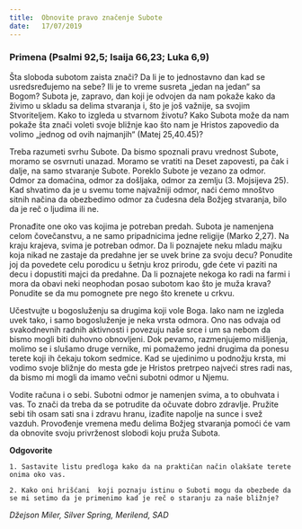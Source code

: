```yaml
---
title:  Obnovite pravo značenje Subote
date:   17/07/2019
---
```


### Primena (Psalmi 92,5; Isaija 66,23; Luka 6,9)

Šta sloboda subotom zaista znači? Da li je to jednostavno dan kad se usredsređujemo na sebe? Ili je to vreme susreta „jedan na jedan“ sa Bogom? Subota je, zapravo, dan koji je odvojen da nam pokaže kako da živimo u skladu sa delima stvaranja i, što je još važnije, sa svojim Stvoriteljem. Kako to izgleda u stvarnom životu? Kako Subota može da nam pokaže šta znači voleti svoje bližnje kao što nam je Hristos zapovedio da volimo „jednog od ovih najmanjih“ (Matej 25,40.45)?

Treba razumeti svrhu Subote. Da bismo spoznali pravu vrednost Subote, moramo se osvrnuti unazad. Moramo se vratiti na Deset zapovesti, pa čak i dalje, na samo stvaranje Subote. Poreklo Subote je vezano za odmor. Odmor za domaćina, odmor za došljaka, odmor za zemlju (3. Mojsijeva 25). Kad shvatimo da je u svemu tome najvažniji odmor, naći ćemo mnoštvo sitnih načina da obezbedimo odmor za čudesna dela Božjeg stvaranja, bilo da je reč o ljudima ili ne.

Pronađite one oko vas kojima je potreban predah. Subota je namenjena celom čovečanstvu, a ne samo pripadnicima jedne religije (Marko 2,27). Na kraju krajeva, svima je potreban odmor. Da li poznajete neku mladu majku koja nikad ne zastaje da predahne jer se uvek brine za svoju decu? Ponudite joj da povedete celu porodicu u šetnju kroz prirodu, gde ćete vi paziti na decu i dopustiti majci da predahne. Da li poznajete nekoga ko radi na farmi i mora da obavi neki neophodan posao subotom kao što je muža krava? Ponudite se da mu pomognete pre nego što krenete u crkvu.

Učestvujte u bogosluženju sa drugima koji vole Boga. Iako nam ne izgleda uvek tako, i samo bogosluženje je neka vrsta odmora. Ono nas odvaja od svakodnevnih radnih aktivnosti i povezuju naše srce i um sa nebom da bismo mogli biti duhovno obnovljeni. Dok pevamo, razmenjujemo mišljenja, molimo se i slušamo druge vernike, mi pomažemo jedni drugima da ponesu terete koji ih čekaju tokom sedmice. Kad se ujedinimo u podnožju krsta, mi vodimo svoje bližnje do mesta gde je Hristos pretrpeo najveći stres radi nas, da bismo mi mogli da imamo večni subotni odmor u Njemu.

Vodite računa i o sebi. Subotni odmor je namenjen svima, a to obuhvata i vas. To znači da treba da se potrudite da očuvate dobro zdravlje. Pružite sebi tih osam sati sna i zdravu hranu, izađite napolje na sunce i svež vazduh. Provođenje vremena među delima Božjeg stvaranja pomoći će vam da obnovite svoju privrženost slobodi koju pruža Subota.  

**Odgovorite**

`1.	Sastavite listu predloga kako da na praktičan način olakšate terete onima oko vas. `

`2.	Kako oni hrišćani  koji poznaju istinu o Suboti mogu da obezbede da se mi setimo da je primenimo kad je reč o staranju za naše bližnje?`

*Džejson Miler, Silver Spring, Merilend, SAD*
